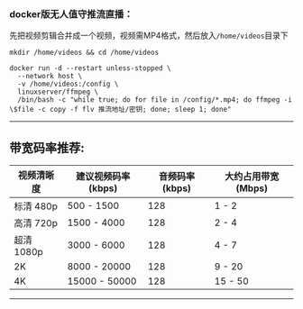 ### docker版无人值守推流直播：

先把视频剪辑合并成一个视频，视频需MP4格式，然后放入`/home/videos`目录下


```
mkdir /home/videos && cd /home/videos
```



```
docker run -d --restart unless-stopped \
  --network host \
  -v /home/videos:/config \
  linuxserver/ffmpeg \
  /bin/bash -c "while true; do for file in /config/*.mp4; do ffmpeg -i \$file -c copy -f flv 推流地址/密钥; done; sleep 1; done"
```

---

##  带宽码率推荐:

| 视频清晰度    | 建议视频码率 (kbps) | 音频码率 (kbps) | 大约占用带宽 (Mbps) |
|-------------|-------------------|----------------|------------------|
| 标清 480p  | 500 - 1500        | 128            | 1 - 2     |
| 高清 720p  | 1500 - 4000       | 128            | 2 - 4      |
| 超清 1080p | 3000 - 6000       | 128            | 4 - 7      |
| 2K           | 8000 - 20000      | 128            | 9 - 20     |
| 4K           | 15000 - 50000     | 128            | 15 - 50    |



---



